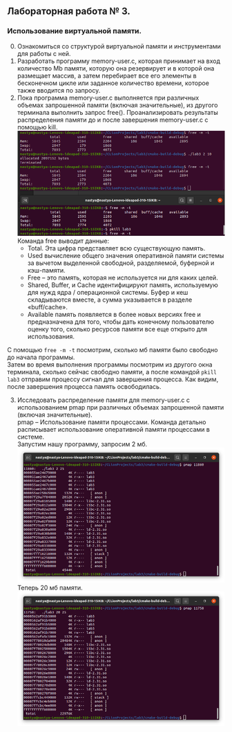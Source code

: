 ## Лабораторная работа № 3.
### Использование виртуальной памяти.

0) Ознакомиться со структурой виртуальной памяти и инструментами для работы с ней.
1) Разработать программу memory-user.c, которая принимает на вход количество Mb памяти, 
которую она резервирует и в которой она размещает массив, 
а затем перебирает все его элементы в бесконечном цикле 
или заданное количество времени, которое также вводится по запросу.   
2) Пока программа memory-user.c выполняется при различных объемах запрошенной памяти 
(включая значительные), из другого терминала выполнить запрос free(). 
Проанализировать результаты распределения памяти до и после завершения memory-user.c с 
помощью kill.
![img](img/10.png)
Команда free выводит данные:  
    + Total. Эта цифра представляет всю существующую память.
    + Used вычисление общего значения оперативной памяти системы за вычетом выделенной свободной, разделяемой, буферной и кэш-памяти.
    + Free – это память, которая не используется ни для каких целей.
    + Shared, Buffer, и Cache идентифицируют память, используемую для нужд ядра / операционной системы. Буфер и кеш складываются вместе, а сумма указывается в разделе «buff/cache».
    + Available память появляется в более новых версиях free и предназначена для того, чтобы дать конечному пользователю оценку того, сколько ресурсов памяти все еще открыто для использования.    

С помощью `free -m -t` посмотрим, сколько мб памяти было свободно до начала программы.  
Затем во время выполнения программы посмотрим из другого окна терминала, сколько 
сейчас свободно памяти, а после командой `pkill lab3` отправим процессу сигнал для завершения процесса.
Как видим, после завершения процесса память освободилась.     

3) Исследовать распределение памяти для memory-user.c с использованием pmap 
при различных объемах запрошенной памяти (включая значительные).  
pmap – Использование памяти процессами.
Команда детально расписывает использование оперативной памяти процессами в системе.  
Запустим нашу программу, запросим 2 мб.   
![img](img/40.png)
Теперь 20 мб памяти.   
![img](img/30.png)

